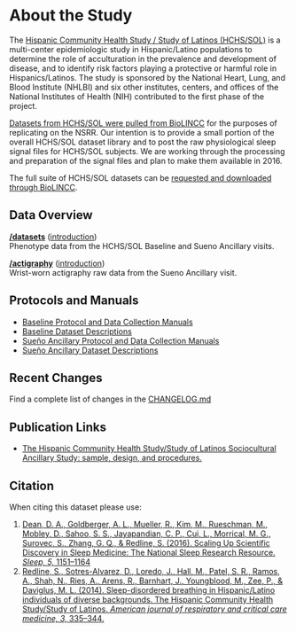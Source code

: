 # About the Study

The [Hispanic Community Health Study / Study of Latinos (HCHS/SOL)](https://www2.cscc.unc.edu/hchs/) is a multi-center epidemiologic study in Hispanic/Latino populations to determine the role of acculturation in the prevalence and development of disease, and to identify risk factors playing a protective or harmful role in Hispanics/Latinos. The study is sponsored by the National Heart, Lung, and Blood Institute (NHLBI) and six other institutes, centers, and offices of the National Institutes of Health (NIH) contributed to the first phase of the project.

[Datasets from HCHS/SOL were pulled from BioLINCC](https://biolincc.nhlbi.nih.gov/studies/hchssol/?q=hchs) for the purposes of replicating on the NSRR. Our intention is to provide a small portion of the overall HCHS/SOL dataset library and to post the raw physiological sleep signal files for HCHS/SOL subjects. We are working through the processing and preparation of the signal files and plan to make them available in 2016.

The full suite of HCHS/SOL datasets can be [requested and downloaded through BioLINCC](https://biolincc.nhlbi.nih.gov/studies/hchssol/?q=hchs).

## Data Overview

**[/datasets](:files_path:/datasets)** ([introduction](:pages_path:/dataset-introduction.md)) <br/> Phenotype data from the HCHS/SOL Baseline and Sueno Ancillary visits.

**[/actigraphy](:files_path:/actigraphy)** ([introduction](:pages_path:/dataset-introduction.md))<br/> Wrist-worn actigraphy raw data from the Sueno Ancillary visit.

## Protocols and Manuals

- [Baseline Protocol and Data Collection Manuals](:files_path:/documentation?f=HCHS_SOL_Baseline_Protocol_and_Data_Collection_Manuals.zip)
- [Baseline Dataset Descriptions](:files_path:/documentation?f=HCHS_SOL_Baseline_Dataset_Descriptions.zip)
- [Sueño Ancillary Protocol and Data Collection Manuals](:files_path:/documentation?f=HCHS_SOL_Sueno_Ancillary_Study_Protocol_and_Data_Collection_Manuals.zip)
- [Sueño Ancillary Dataset Descriptions](:files_path:/documentation?f=HCHS_SOL_Sueno_Ancillary_Study_Dataset_Descriptions.zip)

## Recent Changes

Find a complete list of changes in the [CHANGELOG.md](:pages_path:/CHANGELOG.md)

## Publication Links

- [The Hispanic Community Health Study/Study of Latinos Sociocultural Ancillary Study: sample, design, and procedures.](http://www.ncbi.nlm.nih.gov/pubmed/24620452)

## Citation

When citing this dataset please use:

1. [Dean, D. A., Goldberger, A. L., Mueller, R., Kim, M., Rueschman, M., Mobley, D., Sahoo, S. S., Jayapandian, C. P., Cui, L., Morrical, M. G., Surovec, S., Zhang, G. Q., & Redline, S. (2016). Scaling Up Scientific Discovery in Sleep Medicine: The National Sleep Research Resource. *Sleep, 5,* 1151–1164](http://www.ncbi.nlm.nih.gov/pubmed/27070134)
2. [Redline, S., Sotres-Alvarez, D., Loredo, J., Hall, M., Patel, S. R., Ramos, A., Shah, N., Ries, A., Arens, R., Barnhart, J., Youngblood, M., Zee, P., & Daviglus, M. L. (2014). Sleep-disordered breathing in Hispanic/Latino individuals of diverse backgrounds. The Hispanic Community Health Study/Study of Latinos. *American journal of respiratory and critical care medicine, 3,* 335–344.](http://www.ncbi.nlm.nih.gov/pubmed/24392863/)
